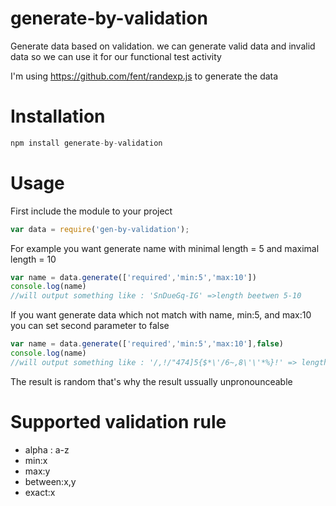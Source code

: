 # generate-by-validation
Generate data based on validation. we can generate valid data and invalid data so we can use it for our functional test activity

I'm using https://github.com/fent/randexp.js to generate the data

# Installation
  ```javascript
  npm install generate-by-validation
  ```
  
# Usage
First include the module to your project
  ```javascript
  var data = require('gen-by-validation');
  ```
For example you want generate name with minimal length = 5 and maximal length = 10
  ```javascript
  var name = data.generate(['required','min:5','max:10'])
  console.log(name)
  //will output something like : 'SnDueGq-IG' =>length beetwen 5-10 
  ```

If you want generate data which not match with name, min:5, and max:10 you can set second parameter to false
  ```javascript
  var name = data.generate(['required','min:5','max:10'],false)
  console.log(name)
  //will output something like : '/,!/"474]5{$*\'/6~,8\'\'*%}!' => length more than 10
  ```

The result is random that's why the result ussually unpronounceable 

# Supported validation rule

- alpha : a-z
- min:x
- max:y
- between:x,y
- exact:x

